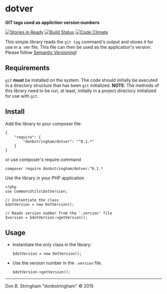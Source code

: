 # dotver

**GIT tags used as appliction version numbers**

[![Stories in Ready](https://badge.waffle.io/donbstringham/d3x.png?label=ready&title=Ready)](https://waffle.io/donbstringham/dot-version)
[![Build Status](https://travis-ci.org/donbstringham/dotver.svg)](https://travis-ci.org/donbstringham/dotver)
[![Code Climate](https://codeclimate.com/repos/555e0d596956805bad00a0e4/badges/7b03b962912b882a6a71/gpa.svg)](https://codeclimate.com/repos/555e0d596956805bad00a0e4/feed)

This simple library reads the `git tag` command's output and stores it for use in a .ver file.  This file can then be used as the application's version.  Please follow [Semantic Versioning](http://semver.org/)! 

## Requirements

`git` **must** be installed on the system.  The code should initially be executed in a directory structure that has been `git` initialized. **NOTE**: The methods of this library need to be run, at least, initially in a project directory initialized for use with `git`.

## Install

Add the library to your composer file:

```
{
	"require": {
		"donbstringham/dotver": "^0.1.*"
	}
}
```

or use composer's require command

```
composer require donbstringham/dotver:^0.1.*
```
    
Use the library in your PHP application

```
<?php
use Common\Utils\DotVersion;

// Instantiate the class
$dotVersion = new DotVersion();

// Reads version number from the '.version' file
$version = $dotVersion->getVersion();
```
     
## Usage

- Instantiate the only class in the library:

	``` $dotVersion = new DotVersion(); ```

- Use the version number in the `.version` file.

	``` $dotVersion->getVersion(); ```
	
---
	
Don B. Stringham "donbstringham" © 2015
